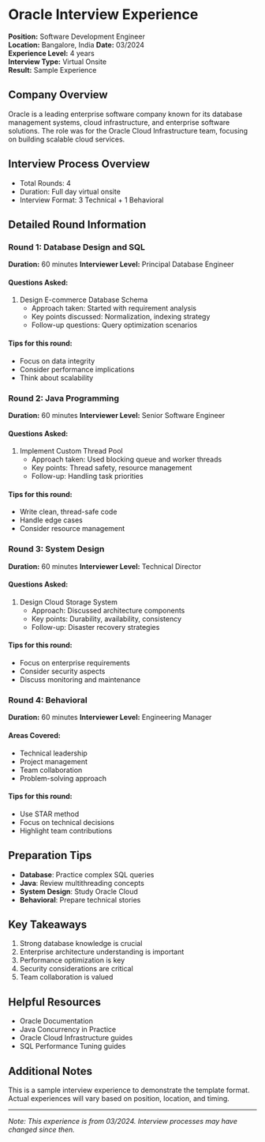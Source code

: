 # Oracle Interview Experience

**Position:** Software Development Engineer  
**Location:** Bangalore, India
**Date:** 03/2024  
**Experience Level:** 4 years  
**Interview Type:** Virtual Onsite  
**Result:** Sample Experience  

## Company Overview
Oracle is a leading enterprise software company known for its database management systems, cloud infrastructure, and enterprise software solutions. The role was for the Oracle Cloud Infrastructure team, focusing on building scalable cloud services.

## Interview Process Overview
- Total Rounds: 4
- Duration: Full day virtual onsite
- Interview Format: 3 Technical + 1 Behavioral

## Detailed Round Information

### Round 1: Database Design and SQL
**Duration:** 60 minutes
**Interviewer Level:** Principal Database Engineer

#### Questions Asked:
1. Design E-commerce Database Schema
   - Approach taken: Started with requirement analysis
   - Key points discussed: Normalization, indexing strategy
   - Follow-up questions: Query optimization scenarios

#### Tips for this round:
- Focus on data integrity
- Consider performance implications
- Think about scalability

### Round 2: Java Programming
**Duration:** 60 minutes
**Interviewer Level:** Senior Software Engineer

#### Questions Asked:
1. Implement Custom Thread Pool
   - Approach taken: Used blocking queue and worker threads
   - Key points: Thread safety, resource management
   - Follow-up: Handling task priorities

#### Tips for this round:
- Write clean, thread-safe code
- Handle edge cases
- Consider resource management

### Round 3: System Design
**Duration:** 60 minutes
**Interviewer Level:** Technical Director

#### Questions Asked:
1. Design Cloud Storage System
   - Approach: Discussed architecture components
   - Key points: Durability, availability, consistency
   - Follow-up: Disaster recovery strategies

#### Tips for this round:
- Focus on enterprise requirements
- Consider security aspects
- Discuss monitoring and maintenance

### Round 4: Behavioral
**Duration:** 60 minutes
**Interviewer Level:** Engineering Manager

#### Areas Covered:
- Technical leadership
- Project management
- Team collaboration
- Problem-solving approach

#### Tips for this round:
- Use STAR method
- Focus on technical decisions
- Highlight team contributions

## Preparation Tips
- **Database**: Practice complex SQL queries
- **Java**: Review multithreading concepts
- **System Design**: Study Oracle Cloud
- **Behavioral**: Prepare technical stories

## Key Takeaways
1. Strong database knowledge is crucial
2. Enterprise architecture understanding is important
3. Performance optimization is key
4. Security considerations are critical
5. Team collaboration is valued

## Helpful Resources
- Oracle Documentation
- Java Concurrency in Practice
- Oracle Cloud Infrastructure guides
- SQL Performance Tuning guides

## Additional Notes
This is a sample interview experience to demonstrate the template format. Actual experiences will vary based on position, location, and timing.

---
*Note: This experience is from 03/2024. Interview processes may have changed since then.* 